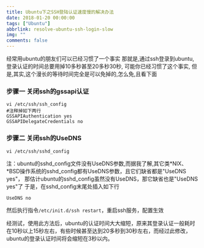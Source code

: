 ```yaml
---
title: Ubuntu下之SSH登陆认证速度慢的解决办法
date: 2018-01-20 00:00:00
tags: ["Ubuntu"]
abbrlink: resolve-ubuntu-ssh-login-slow
img: ""
comments: false
---
```


经常用ubuntu的朋友们可以已经习惯了一个事实
那就是,通过ssh登录到ubuntu,登录认证的时间总要用掉10多秒甚至20多秒30秒,
可能你已经习惯了这个事实,
但是,其实,这个漫长的等待时间完全是可以免掉的,怎么免,且看下面



### 步骤一 关闭ssh的gssapi认证

```
vi /etc/ssh/ssh_config
#注释掉如下两行
GSSAPIAuthentication yes
GSSAPIDelegateCredentials no
```

### 步骤二 关闭ssh的UseDNS
```
vi /etc/ssh/sshd_config
```
注：ubuntu的sshd_config文件没有UseDNS参数,而据我了解,其它类*NIX、*BSD操作系统的sshd_config都有UseDNS参数，且它们缺省都是"UseDNS yes"，
那估计ubuntu的sshd_config虽然没有UseDNS，那它缺省也是"UseDNS yes"了
于是，在sshd_config末尾处插入如下行
```
UseDNS no
```
然后执行指令`/etc/init.d/ssh restart`，重启ssh服务，配置生效

经测试，使用此方法后，ubuntu的认证时间大大缩短，原来其登录认证一般耗时在10秒以上15秒左右，有些时候甚至达到20多秒到30秒左右，而经过此修改，ubuntu的登录认证时间将会缩短在3秒以内。
